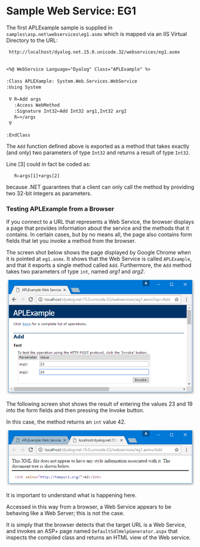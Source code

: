 # Sample Web Service: EG1

The first APLExample sample is supplied in `samples\asp.net\webservices\eg1.asmx` which is mapped via an IIS Virtual Directory to the URL:
```apl
 http://localhost/dyalog.net.15.0.unicode.32/webservices/eg1.asmx
```
```apl
 
<%@ WebService Language="Dyalog" Class="APLExample" %>
 
:Class APLEXample: System.Web.Services.WebService
:Using System
 
 ∇ R←Add args
   :Access WebMethod
   :Signature Int32←Add Int32 arg1,Int32 arg2
   R←+/args
 ∇
 
:EndClass
```

The `Add` function defined above is exported as a method that takes exactly (and only) two parameters of type `Int32` and returns a result of type `Int32`.

Line [3] could in fact be coded as:
```apl
   R←args[1]+args[2]
```

because .NET guarantees that a client can only call the method by providing two 32-bit integers as parameters.

### Testing APLExample from a Browser

If you connect to a URL that represents a Web Service, the browser displays a page that provides information about the service and the methods that it contains. In certain cases, but by no means all, the page also contains form fields that let you invoke a method from the browser.

The screen shot below shows the page displayed by Google Chrome when it is pointed at `eg1.asmx`. It shows that the Web Service is called `APLExample`, and that it exports a single method called `Add`. Furthermore, the `Add` method takes two parameters of type `int`, named *arg1* and *arg2*.

![eg1_1](../img/eg1-1.png)

The following screen shot shows the result of entering the values 23 and 19 into the form fields and then pressing the Invoke button.

In this case, the method returns an `int` value 42.

![eg1_2](../img/eg1-2.png)

It is important to understand what is happening here.

Accessed in this way from a browser, a Web Service appears to be behaving like a Web Server; this is not the case.

It is simply that the browser detects that the target URL is a Web Service, and invokes an ASP+ page named `DefaultSdlHelpGenerator.aspx` that inspects the compiled class and returns an HTML view of the Web service.

